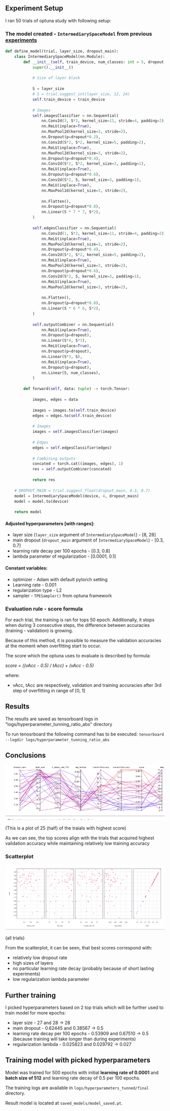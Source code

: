 ## Experiment Setup

I ran 50 trials of optuna study with following setup:

### The model created - `IntermediarySpaceModel` from previous [experiments](experiments.md)
```py
def define_model(trial, layer_size, dropout_main):
    class IntermediarySpaceModel(nn.Module):
        def __init__(self, train_device, num_classes: int = 5, dropout: float = 0.5) -> None:
            super().__init__()
            
            # Size of layer block
            
            S = layer_size
            # S = trial.suggest_int(layer_size, 12, 24)
            self.train_device = train_device
            
            # Images
            self.imagesClassifier = nn.Sequential(
                nn.Conv2d(3, S*2, kernel_size=11, stride=4, padding=2),
                nn.ReLU(inplace=True),
                nn.MaxPool2d(kernel_size=3, stride=2),
                nn.Dropout(p=dropout*0.2),
                nn.Conv2d(S*2, S*2, kernel_size=5, padding=2),
                nn.ReLU(inplace=True),
                nn.MaxPool2d(kernel_size=3, stride=2),
                nn.Dropout(p=dropout*0.4),
                nn.Conv2d(S*2, S*2, kernel_size=3, padding=1),
                nn.ReLU(inplace=True),
                nn.Dropout(p=dropout*0.6),
                nn.Conv2d(S*2, S, kernel_size=3, padding=1),
                nn.ReLU(inplace=True),
                nn.MaxPool2d(kernel_size=3, stride=2),
                
                nn.Flatten(),
                nn.Dropout(p=dropout*0.8),
                nn.Linear(S * 7 * 7, S*2),
            )

            self.edgesClassifier = nn.Sequential(
                nn.Conv2d(1, S*2, kernel_size=11, stride=4, padding=2),
                nn.ReLU(inplace=True),
                nn.MaxPool2d(kernel_size=3, stride=2),
                nn.Dropout(p=dropout*0.4),
                nn.Conv2d(S*2, S*2, kernel_size=5, padding=2),
                nn.ReLU(inplace=True),
                nn.MaxPool2d(kernel_size=3, stride=2),
                nn.Dropout(p=dropout*0.6),
                nn.Conv2d(S*2, S, kernel_size=3, padding=1),
                nn.ReLU(inplace=True),
                nn.MaxPool2d(kernel_size=3, stride=2),
                
                nn.Flatten(),
                nn.Dropout(p=dropout*0.8),
                nn.Linear(S * 6 * 6, S*2),
            )
            
            self.outputCombiner = nn.Sequential(
                nn.ReLU(inplace=True),
                nn.Dropout(p=dropout),
                nn.Linear(S*4, S*3),
                nn.ReLU(inplace=True),
                nn.Dropout(p=dropout),
                nn.Linear(S*3, S),
                nn.ReLU(inplace=True),
                nn.Dropout(p=dropout),
                nn.Linear(S, num_classes),
            )
            
        def forward(self, data: tuple) -> torch.Tensor:
            
            images, edges = data
            
            images = images.to(self.train_device)
            edges = edges.to(self.train_device)
            
            # Images
            images = self.imagesClassifier(images)
            
            # Edges
            edges = self.edgesClassifier(edges)
            
            # Combining outputs
            concated = torch.cat((images, edges), 1)
            res = self.outputCombiner(concated)
            
            return res

    # DROPOUT_MAIN = trial.suggest_float(dropout_main, 0.3, 0.7)
    model = IntermediarySpaceModel(device, 4, dropout_main)
    model = model.to(device)
    
    return model

```

#### Adjusted hyperparameters [with ranges]:
- layer size (`layer_size` argument of `IntermediarySpaceModel`) - [8, 28]
- main dropout (`dropout_main` argument of `IntermediarySpaceModel`) - [0.3, 0.7]
- learning rate decay per 100 epochs - [0.3, 0.8]
- lambda parameter of regularization - [0.0001, 0.1]

#### Constant variables:
- optimizer - Adam with default pytorch setting
- Learning rate - 0.001
- regularization type - L2
- sampler - `TPESampler()` from optuna framework

### Evaluation rule - score formula

For each trial, the training is ran for tops 50 epoch. Additionally, it stops when during 3 consecutive steps, the difference between accuracies (training - validation) is growing. 

Because of this method, it is possible to measure the validation accuracies at the moment when overfitting start to occur.

The score which the optuna uses to evaluate is described by formula:

*score = ((vAcc - 0.5) / tAcc) + (vAcc - 0.5)*

where:
- vAcc, tAcc are respectively, validation and training accuracies after 3rd step of overfitting in range of [0, 1]

## Results
The results are saved as tensorboard logs in "logs/hyperparameter_tunning_ratio_abs" directory

To run tenosrboard the following command has to be executed: `tensorboard --logdir logs/hyperparameter_tunning_ratio_abs`

## Conclusions

![hparams_all.png](images/hyperparameter_tunning_ratio_abs/hparams_all.png)

(This is a plot of 25 (half) of the traials with highest score)

As we can see, the top scores align with the trials that acquired highest validation accuracy while maintaining relatively low training accuracy

### Scatterplot

![hparams_scatter.png](images/hyperparameter_tunning_ratio_abs/hparams_scatter.png)

(all trials)

From the scatterplot, it can be seen, that best scores correspond with:
- relatively low dropout rate
- high sizes of layers
- no particular learning rate decay (probably because of short lasting experiments)
- low regularization lambda parameter

## Further training

I picked hyperparameters based on 2 top trials which will be further used to train model for more epochs:
- layer size - 27 and 28 -> 28
- main dropout - 0.62445 and 0.38567 -> 0.5
- learning rate decay per 100 epochs - 0.53909 and 0.67510 -> 0.5 (because training will take longer than during experiments)
- regularization lambda - 0.025823 and 0.029792 -> 0.027

## Training model with picked hyperparameters

Model was trained for 500 epochs with initial **learning rate of 0.0001** and **batch size of 512** and learning rate decay of 0.5 per 100 epochs.

The training logs are available in `logs/hyperparameters_tunned/final` directory.

Result model is located at `saved_models/model_saved.pt`.

